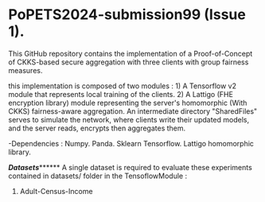 # PoPETS2024-submission99 (Issue 1).

This GitHub repository contains the implementation of a Proof-of-Concept of CKKS-based secure aggregation with three clients with group fairness measures.

this implementation is composed of two modules : 
             1) A Tensorflow v2 module that represents local training of the clients.
             2) A Lattigo (FHE encryption library) module representing the server's homomorphic (With CKKS) fairness-aware aggregation.
     An intermediate directory "SharedFiles" serves to simulate the network, where clients write their updated models, and the server reads, encrypts then aggregates them.  

-Dependencies :
       Numpy.
       Panda.
       Sklearn
       Tensorflow.
       Lattigo homomorphic library.
       



*****************Datasets***********************
A single dataset is required to evaluate these experiments contained in datasets/ folder in the TensoflowModule : 
1) Adult-Census-Income

